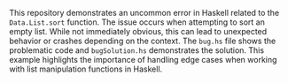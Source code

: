This repository demonstrates an uncommon error in Haskell related to the `Data.List.sort` function.  The issue occurs when attempting to sort an empty list.  While not immediately obvious, this can lead to unexpected behavior or crashes depending on the context. The `bug.hs` file shows the problematic code and `bugSolution.hs` demonstrates the solution.  This example highlights the importance of handling edge cases when working with list manipulation functions in Haskell.